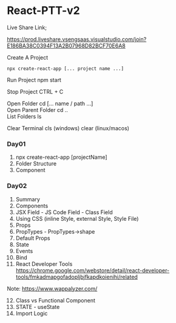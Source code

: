 # React-PTT-v2


Live Share Link;

https://prod.liveshare.vsengsaas.visualstudio.com/join?E186BA38C0394F13A2B07968D82BCF70E6A8

Create A Project
```
npx create-react-app [... project name ...]
```
Run Project
npm start

Stop Project
CTRL + C

Open Folder
cd [... name / path ...]
<br/>
Open Parent Folder
cd ..
<br/>
List Folders
ls
<br/>

Clear Terminal
cls (windows)
clear (linux/macos)


### Day01

1. npx create-react-app [projectName]
2. Folder Structure
3. Component

### Day02

01. Summary
02. Components
03. JSX Field - JS Code Field - Class Field
04. Using CSS (inline Style, external Style, Style File)
05. Props
06. PropTypes - PropTypes->shape
07. Default Props
08. State
09. Events
10. Bind
11. React Developer Tools <br/>
https://chrome.google.com/webstore/detail/react-developer-tools/fmkadmapgofadopljbjfkapdkoienihi/related

Note: https://www.wappalyzer.com/

12. Class vs Functional Component
13. STATE - useState
14. Import Logic

